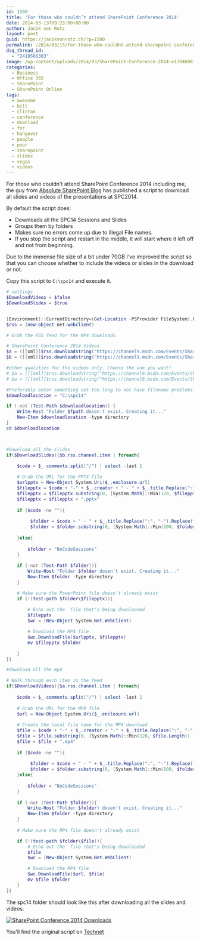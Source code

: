```yaml
---
id: 1500
title: 'For those who couldn’t attend SharePoint Conference 2014'
date: 2014-03-13T09:23:00+00:00
author: Janik von Rotz
layout: post
guid: https://janikvonrotz.ch/?p=1500
permalink: /2014/03/13/for-those-who-couldnt-attend-sharepoint-conference-2014/
dsq_thread_id:
  - "2419566303"
image: /wp-content/uploads/2014/03/SharePoint-Conference-2014-e1394698189555.png
categories:
  - Business
  - Office 365
  - SharePoint
  - SharePoint Online
tags:
  - awesome
  - bill
  - clinton
  - conference
  - download
  - for
  - hangover
  - people
  - poor
  - sharepoint
  - slides
  - vegas
  - videos
---
```

For those who couldn't attend SharePoint Conference 2014 including me, the guy from <a href="https://absolute-sharepoint.com/">Absolute SharePoint Blog</a> has published a script to download all slides and videos of the presentations at SPC2014.
<!--more-->
By default the script does:

<ul>
<li>Downloads all the SPC14 Sessions and Slides</li>
<li>Groups them by folders</li>
<li>Makes sure no errors come up due to Illegal File names.</li>
<li>If you stop the script and restart in the middle, it will start where it left off and not from beginning.</li>
</ul>

Due to the immense file size of a bit under 70GB I've improved the script so that you can choose whether to include the videos or slides in the download or not.

Copy this script to `C:\spc14` and execute it.

```powershell
# settings 
$DownloadVideos = $false
$DownloadSlides = $true


[Environment]::CurrentDirectory=(Get-Location -PSProvider FileSystem).ProviderPath 
$rss = (new-object net.webclient)

# Grab the RSS feed for the MP4 downloads

# SharePoint Conference 2014 Videos
$a = ([[xml]]$rss.downloadstring("https://channel9.msdn.com/Events/SharePoint-Conference/2014/RSS/mp4high")) 
$b = ([[xml]]$rss.downloadstring("https://channel9.msdn.com/Events/SharePoint-Conference/2014/RSS/slides")) 

#other qualities for the videos only. Choose the one you want!
# $a = ([[xml]]$rss.downloadstring("https://channel9.msdn.com/Events/SharePoint-Conference/2014/RSS/mp4")) 
# $a = ([[xml]]$rss.downloadstring("https://channel9.msdn.com/Events/SharePoint-Conference/2014/RSS/mp3")) 

#Preferably enter something not too long to not have filename problems! cut and paste them afterwards
$downloadlocation = "C:\spc14"

if (-not (Test-Path $downloadlocation)) { 
	Write-Host "Folder $fpath dosen't exist. Creating it..."  
	New-Item $downloadlocation -type directory 
}
cd $downloadlocation



#Download all the slides	
if($DownloadSlides){$b.rss.channel.item | foreach{   

	$code = $_.comments.split("/") | select -last 1	   
	
	# Grab the URL for the PPTX file
	$urlpptx = New-Object System.Uri($_.enclosure.url)  
    $filepptx = $code + "-" + $_.creator + " - " + $_.title.Replace(":", "-").Replace("?", "").Replace("/", "-").Replace("<", "").Replace("|", "").Replace('"',"").Replace("*","")
	$filepptx = $filepptx.substring(0, [System.Math]::Min(120, $filepptx.Length))
	$filepptx = $filepptx + ".pptx" 
	
	if ($code -ne ""){
	
		 $folder = $code + " - " + $_.title.Replace(":", "-").Replace("?", "").Replace("/", "-").Replace("<", "").Replace("|", "").Replace('"',"").Replace("*","")
		 $folder = $folder.substring(0, [System.Math]::Min(100, $folder.Length))
	
	}else{
	
		$folder = "NoCodeSessions"
	}
	
	if (-not (Test-Path $folder)){ 
		Write-Host "Folder $folder dosen't exist. Creating it..."  
		New-Item $folder -type directory 
	}	

	# Make sure the PowerPoint file doesn't already exist
	if (!(test-path $folder\$filepptx)){ 	
	
		# Echo out the  file that's being downloaded
		$filepptx
		$wc = (New-Object System.Net.WebClient)  

		# Download the MP4 file
		$wc.DownloadFile($urlpptx, $filepptx)
		mv $filepptx $folder 

	}
}}

#download all the mp4

# Walk through each item in the feed 
if($DownloadVideos){$a.rss.channel.item | foreach{   
	
	$code = $_.comments.split("/") | select -last 1	   
	
	# Grab the URL for the MP4 file
	$url = New-Object System.Uri($_.enclosure.url)  
	
	# Create the local file name for the MP4 download
	$file = $code + "-" + $_.creator + "-" + $_.title.Replace(":", "-").Replace("?", "").Replace("/", "-").Replace("<", "").Replace("|", "").Replace('"',"").Replace("*","")
	$file = $file.substring(0, [System.Math]::Min(120, $file.Length))
	$file = $file + ".mp4"  
	
	if ($code -ne ""){
	
		 $folder = $code + " - " + $_.title.Replace(":", "-").Replace("?", "").Replace("/", "-").Replace("<", "").Replace("|", "").Replace('"',"").Replace("*","")
		 $folder = $folder.substring(0, [System.Math]::Min(100, $folder.Length))
	}else{
	
		$folder = "NoCodeSessions"
	}
	
	if (-not (Test-Path $folder)){ 
		Write-Host "Folder $folder) dosen't exist. Creating it..."  
		New-Item $folder -type directory 
	}
		
	# Make sure the MP4 file doesn't already exist

	if (!(test-path $folder\$file)){ 	
		# Echo out the  file that's being downloaded
		$file
		$wc = (New-Object System.Net.WebClient)  

		# Download the MP4 file
		$wc.DownloadFile($url, $file)
		mv $file $folder
	}
}}
```

The spc14 folder should look like this after downloading all the slides and videos.

[![SharePoint Conference 2014 Downloads](https://janikvonrotz.ch/wp-content/uploads/2014/03/SharePoint-Conference-2014-Downloads.png)](https://janikvonrotz.ch/wp-content/uploads/2014/03/SharePoint-Conference-2014-Downloads.png)

You'll find the original script on <a href="https://gallery.technet.microsoft.com/PowerShell-Script-to-all-04e92a63">Technet</a>